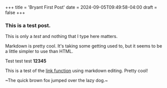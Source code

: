 +++
title = 'Bryant First Post'
date = 2024-09-05T09:49:58-04:00
draft = false
+++
### This is a test post. 
This is only a *test* and nothing that I type here matters. 

Markdown is pretty cool. It's taking some getting used to, but it seems to be a little simpler to use than HTML. 

Test test test **12345**

This is a test of the [link function](https://youtu.be/dQw4w9WgXcQ?si=48ck8bncUCTUHC9E) using markdown editing. Pretty cool!

~The quick brown fox jumped over the lazy dog.~